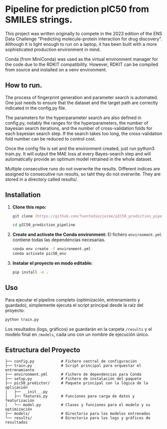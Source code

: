 # Pipeline for prediction pIC50 from SMILES strings.

This project was written originally to compete in the 2023 edition of the ENS Data Challenge "Predicting molecule-protein interaction for drug discovery". Although it is light enough to run on a laptop, it has been built with a more sophisticated production environment in mind. 

Conda (from MiniConda) was used as the virtual environment manager for the code due to the RDKIT compatibility. However, RDKIT can be compiled from source and installed on a venv environment.


## How to run.
The process of fingerprint generation and parameter search is automated. One just needs to ensure that the dataset and the target path are correctly indicated in the config.py file.

The parameters for the hyperparameter search are also defined in config.py, notably the ranges for the hyperparameters, the number of bayesian search iterations, and the number of cross-validation folds for each bayesian search step. If the search takes too long, the cross-validation fold number can be reduced to control cost.

Once the config file is set and the environment created, just run python3 train.py. It will output the MAE loss at every Bayes-search step and will automatically provide an optimum model retrained in the whole dataset.

Multiple consecutive runs do not overwrite the results. Different indices are assigned to consecutive run results, so taht they do not overwrite. They are stored in a directory called results/.

## Installation

1.  **Clone this repo:**
    ```bash
    git clone [https://github.com/fuentediezjaime/pIC50_prediction_pipeline.git](https://github.com/fuentediezjaime/pIC50_prediction_pipeline.git)

    cd pIC50_prediction_pipeline
    ```

2.  **Create and activate the Conda environment:**
    El fichero `environment.yml` contiene todas las dependencias necesarias.
    ```bash
    conda env create -f environment.yml
    conda activate pic50_env
    ```

3.  **Instalar el proyecto en modo editable:**
    ```bash
    pip install -e .
    ```

## Uso

Para ejecutar el pipeline completo (optimización, entrenamiento y guardado), simplemente ejecuta el script principal desde la raíz del proyecto:
```bash
python train.py
```
Los resultados (logs, gráficos) se guardarán en la carpeta `/results` y el modelo final en `/models`, cada uno con un nombre de ejecución único.

## Estructura del Proyecto
```
├── config.py            # Fichero central de configuración
├── train.py             # Script principal para orquestar el entrenamiento
├── environment.yml      # Fichero de dependencias para Conda
├── setup.py             # Fichero de instalación del paquete
├── pic50_predictor/     # Paquete principal con la lógica de la aplicación
│   ├── __init__.py
│   ├── features.py      # Funciones para carga de datos y featurización
│   └── model.py         # Clases y funciones para el modelo y su optimización
├── models/              # Directorio para los modelos entrenados
└── results/             # Directorio para los logs y gráficos de resultados
```
